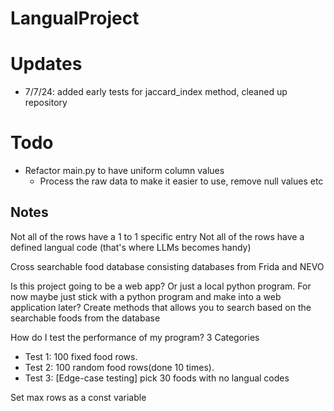 # LangualProject
# Updates
  - 7/7/24: added early tests for jaccard_index method, cleaned up repository
# Todo
  - Refactor main.py to have uniform column values
    - Process the raw data to make it easier to use, remove null values etc
## Notes
Not all of the rows have a 1 to 1 specific entry
Not all of the rows have a defined langual code (that's where LLMs becomes handy)

Cross searchable food database consisting databases from Frida and NEVO

Is this project going to be a web app? Or just a local python program. 
For now maybe just stick with a python program and make into a web application later?
Create methods that allows you to search based on the searchable foods from the database 

How do I test the performance of my program? 3 Categories
  - Test 1: 100 fixed food rows. 
  - Test 2: 100 random food rows(done 10 times). 
  - Test 3: [Edge-case testing] pick 30 foods with no langual codes 

Set max rows as a const variable